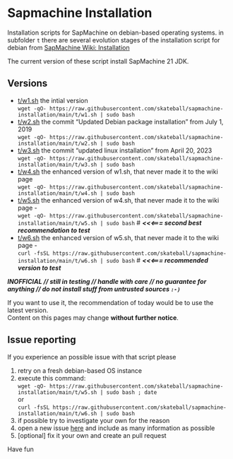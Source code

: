 # Sapmachine Installation

Installation scripts for SapMachine on debian-based operating systems.
in subfolder ```t``` there are several evolution stages of the installation script for debian from [SapMachine Wiki: Installation](https://github.com/SAP/SapMachine/wiki/Installation/)

The current version of these script install SapMachine 21 JDK.

## Versions

- [t/w1.sh](https://raw.githubusercontent.com/skateball/sapmachine-installation/main/t/w1.sh) the intial version <br> ``` wget -qO- https://raw.githubusercontent.com/skateball/sapmachine-installation/main/t/w1.sh | sudo bash ```
- [t/w2.sh](https://raw.githubusercontent.com/skateball/sapmachine-installation/main/t/w2.sh) the commit “Updated Debian package installation” from July 1, 2019 <br> ``` wget -qO- https://raw.githubusercontent.com/skateball/sapmachine-installation/main/t/w2.sh | sudo bash ```
- [t/w3.sh](https://raw.githubusercontent.com/skateball/sapmachine-installation/main/t/w3.sh) the commit “updated linux installation” from April 20, 2023 <br> ``` wget -qO- https://raw.githubusercontent.com/skateball/sapmachine-installation/main/t/w3.sh | sudo bash ```
- [t/w4.sh](https://raw.githubusercontent.com/skateball/sapmachine-installation/main/t/w4.sh) the enhanced version of w1.sh, that never made it to the wiki page <br> ``` wget -qO- https://raw.githubusercontent.com/skateball/sapmachine-installation/main/t/w4.sh | sudo bash ```
- [t/w5.sh](https://raw.githubusercontent.com/skateball/sapmachine-installation/main/t/w5.sh) the enhanced version of w4.sh, that never made it to the wiki page - <br> ``` wget -qO- https://raw.githubusercontent.com/skateball/sapmachine-installation/main/t/w5.sh | sudo bash ``` # _**<<<=== second best recommendation to test**_
- [t/w6.sh](https://raw.githubusercontent.com/skateball/sapmachine-installation/main/t/w6.sh) the enhanced version of w5.sh, that never made it to the wiki page - <br> ``` curl -fsSL https://raw.githubusercontent.com/skateball/sapmachine-installation/main/t/w6.sh | sudo bash ``` # _**<<<=== recommended version to test**_

_**INOFFICIAL // still in testing // handle with care // no guarantee for anything // do not install stuff from untrusted sources `:-)`**_

If you want to use it, the recommendation of today would be to use the latest version. <br>
Content on this pages may change **without further notice**.

## Issue reporting

If you experience an possible issue with that script please

1. retry on a fresh debian-based OS instance
1. execute this command: <br> ``` wget -qO- https://raw.githubusercontent.com/skateball/sapmachine-installation/main/t/w5.sh | sudo bash ; date ``` <br> or <br> ``` curl -fsSL https://raw.githubusercontent.com/skateball/sapmachine-installation/main/t/w6.sh | sudo bash ```
1. if possible try to investigate your own for the reason
1. open a new issue [here](https://github.com/skateball/sapmachine-installation/issues) and include as many information as possible
1. [optional] fix it your own and create an pull request

Have fun
